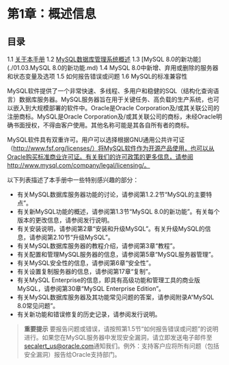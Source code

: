 # 第1章：概述信息

## 目录

1.1 [关于本手册](./01.01.关于本手册.md)
1.2 [MySQL数据库管理系统概述](./01.02.MySQL数据库管理系统概述.md)
1.3 [MySQL 8.0的新功能](./01.03.MySQL 8.0的新功能.md)
1.4 MySQL 8.0中新增、弃用或删除的服务器和状态变量及选项
1.5 如何报告错误或问题
1.6 MySQL的标准兼容性

MySQL软件提供了一个非常快速、多线程、多用户和稳健的SQL（结构化查询语言）数据库服务器。MySQL服务器旨在用于关键任务、高负载的生产系统，也可以嵌入到大规模部署的软件中。Oracle是Oracle Corporation及/或其关联公司的注册商标。MySQL是Oracle Corporation及/或其关联公司的商标，未经Oracle明确书面授权，不得由客户使用。其他名称可能是其各自所有者的商标。

MySQL软件具有双重许可。用户可以选择根据GNU通用公共许可证（http://www.fsf.org/licenses/）将MySQL软件作为开源产品使用，也可以从Oracle购买标准商业许可证。有关我们的许可政策的更多信息，请参阅http://www.mysql.com/company/legal/licensing/。

以下列表描述了本手册中一些特别感兴趣的部分：

- 有关MySQL数据库服务器功能的讨论，请参阅第1.2.2节“MySQL的主要特点”。
- 有关新MySQL功能的概述，请参阅第1.3节“MySQL 8.0的新功能”。有关每个版本的更改信息，请参阅发行说明。
- 有关安装说明，请参阅第2章“安装和升级MySQL”。有关升级MySQL的信息，请参阅第2.10节“升级MySQL”。
- 有关MySQL数据库服务器的教程介绍，请参阅第3章“教程”。
- 有关配置和管理MySQL服务器的信息，请参阅第5章“MySQL服务器管理”。
- 有关MySQL安全性的信息，请参阅第6章“安全性”。
- 有关设置复制服务器的信息，请参阅第17章“复制”。
- 有关MySQL Enterprise的信息，即具有高级功能和管理工具的商业版MySQL，请参阅第30章“MySQL Enterprise Edition”。
- 有关MySQL数据库服务器及其功能常见问题的答案，请参阅附录A“MySQL 8.0常见问题”。
- 有关新功能和错误修复的历史记录，请参阅发行说明。

> **重要提示**
> 要报告问题或错误，请按照第1.5节“如何报告错误或问题”的说明进行。如果您在MySQL服务器中发现安全漏洞，请立即发送电子邮件至[secalert_us@oracle.com](mailto:secalert_us@oracle.com)通知我们。例外：支持客户应将所有问题（包括安全漏洞）报告给Oracle支持部门。

